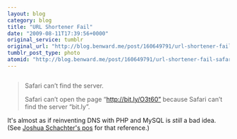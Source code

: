 ```yaml
---
layout: blog
category: blog
title: "URL Shortener Fail"
date: "2009-08-11T17:39:56+0000"
original_service: tumblr
original_url: "http://blog.benward.me/post/160649791/url-shortener-fail-safari-cant-find-the"
tumblr_post_type: photo
atomid: "http://blog.benward.me/post/160649791/url-shortener-fail-safari-cant-find-the"
---
```

<figure class="photo">
  <img src="http://benward.me/res/tumblr/media/160649791/0.jpg" alt="">
</figure>

> Safari can’t find the server.
> 
> Safari can’t open the page “http://bit.ly/O3t60” because Safari can’t find the server “bit.ly”.

It's almost as if reinventing DNS with PHP and MySQL is *still* a bad idea. (See [Joshua Schachter's pos](http://joshua.schachter.org/2009/04/on-url-shorteners.html) for that reference.)